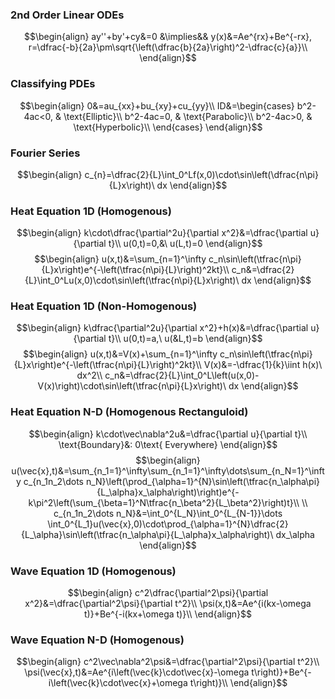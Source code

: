 
### 2nd Order Linear ODEs
$$\begin{align}
ay''+by'+cy&=0 &\implies&& y(x)&=Ae^{rx}+Be^{-rx}, r=\dfrac{-b}{2a}\pm\sqrt{\left(\dfrac{b}{2a}\right)^2-\dfrac{c}{a}}\\
\end{align}$$
### Classifying PDEs
$$\begin{align}
0&=au_{xx}+bu_{xy}+cu_{yy}\\
ID&=\begin{cases}
b^2-4ac<0, & \text{Elliptic}\\
b^2-4ac=0, & \text{Parabolic}\\
b^2-4ac>0, & \text{Hyperbolic}\\
\end{cases}
\end{align}$$
### Fourier Series
$$\begin{align}
c_{n}=\dfrac{2}{L}\int_0^Lf(x,0)\cdot\sin\left(\dfrac{n\pi}{L}x\right)\ dx
\end{align}$$
### Heat Equation 1D (Homogenous)
$$\begin{align}
k\cdot\dfrac{\partial^2u}{\partial x^2}&=\dfrac{\partial u}{\partial t}\\
u(0,t)=0,&\ u(L,t)=0
\end{align}$$
$$\begin{align}
u(x,t)&=\sum_{n=1}^\infty c_n\sin\left(\tfrac{n\pi}{L}x\right)e^{-\left(\tfrac{n\pi}{L}\right)^2kt}\\
c_n&=\dfrac{2}{L}\int_0^Lu(x,0)\cdot\sin\left(\tfrac{n\pi}{L}x\right)\ dx
\end{align}$$
### Heat Equation 1D (Non-Homogenous)
$$\begin{align}
k\dfrac{\partial^2u}{\partial x^2}+h(x)&=\dfrac{\partial u}{\partial t}\\
u(0,t)=a,\ u(&L,t)=b
\end{align}$$
$$\begin{align}
u(x,t)&=V(x)+\sum_{n=1}^\infty c_n\sin\left(\tfrac{n\pi}{L}x\right)e^{-\left(\tfrac{n\pi}{L}\right)^2kt}\\
V(x)&=-\dfrac{1}{k}\iint h(x)\ dx^2\\
c_n&=\dfrac{2}{L}\int_0^L\left(u(x,0)-V(x)\right)\cdot\sin\left(\tfrac{n\pi}{L}x\right)\ dx
\end{align}$$
### Heat Equation N-D (Homogenous Rectanguloid)
$$\begin{align}
k\cdot\vec\nabla^2u&=\dfrac{\partial u}{\partial t}\\
\text{Boundary}&: 0\text{ Everywhere}
\end{align}$$
$$\begin{align}
u(\vec{x},t)&=\sum_{n_1=1}^\infty\sum_{n_1=1}^\infty\dots\sum_{n_N=1}^\infty c_{n_1n_2\dots n_N}\left(\prod_{\alpha=1}^{N}\sin\left(\tfrac{n_\alpha\pi}{L_\alpha}x_\alpha\right)\right)e^{-k\pi^2\left(\sum_{\beta=1}^N\tfrac{n_\beta^2}{L_\beta^2}\right)t}\\
\\
c_{n_1n_2\dots n_N}&=\int_0^{L_N}\int_0^{L_{N-1}}\dots \int_0^{L_1}u(\vec{x},0)\cdot\prod_{\alpha=1}^{N}\dfrac{2}{L_\alpha}\sin\left(\tfrac{n_\alpha\pi}{L_\alpha}x_\alpha\right)\ dx_\alpha
\end{align}$$
### Wave Equation 1D (Homogenous)
$$\begin{align}
c^2\dfrac{\partial^2\psi}{\partial x^2}&=\dfrac{\partial^2\psi}{\partial t^2}\\
\psi(x,t)&=Ae^{i(kx-\omega t)}+Be^{-i(kx+\omega t)}\\
\end{align}$$
### Wave Equation N-D (Homogenous)
$$\begin{align}
c^2\vec\nabla^2\psi&=\dfrac{\partial^2\psi}{\partial t^2}\\
\psi(\vec{x},t)&=Ae^{i\left(\vec{k}\cdot\vec{x}-\omega t\right)}+Be^{-i\left(\vec{k}\cdot\vec{x}+\omega t\right)}\\
\end{align}$$



